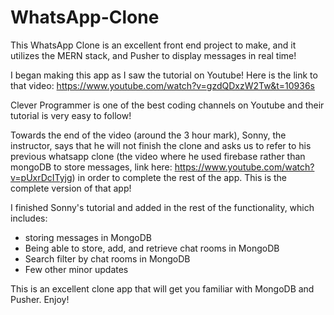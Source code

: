 # WhatsApp-Clone

This WhatsApp Clone is an excellent front end project to make, and it utilizes the MERN stack, and Pusher to display messages in real time!

I began making this app as I saw the tutorial on Youtube! Here is the link to that video: https://www.youtube.com/watch?v=gzdQDxzW2Tw&t=10936s

Clever Programmer is one of the best coding channels on Youtube and their tutorial is very easy to follow!

Towards the end of the video (around the 3 hour mark), Sonny, the instructor, says that he will not finish the clone and asks us to refer to his previous whatsapp clone (the video where he used firebase rather than mongoDB to store messages, link here: https://www.youtube.com/watch?v=pUxrDcITyjg) in order to complete the rest of the app. This is the complete version of that app!

I finished Sonny's tutorial and added in the rest of the functionality, which includes:
  - storing messages in MongoDB
  - Being able to store, add, and retrieve chat rooms in MongoDB
  - Search filter by chat rooms in MongoDB
  - Few other minor updates
  
  
 This is an excellent clone app that will get you familiar with MongoDB and Pusher. Enjoy!

